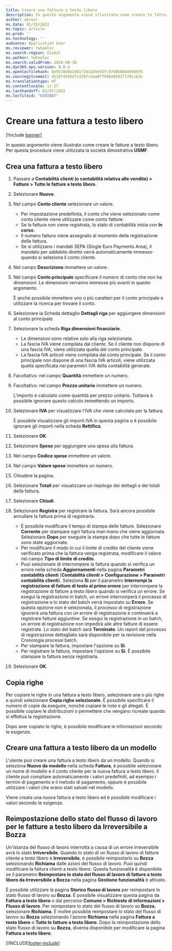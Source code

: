 ```yaml
---
title: Creare una fattura a testo libero
description: In questo argomento viene illustrato come creare le fatture a testo libero.
author: abruer
ms.date: 02/15/2022
ms.topic: article
ms.prod: ''
ms.technology: ''
audience: Application User
ms.reviewer: twheeloc
ms.search.region: Global
ms.author: twheeloc
ms.search.validFrom: 2018-08-30
ms.dyn365.ops.version: 8.0.4
ms.openlocfilehash: 6e9578d9b2d61f241ab5e92fc9740b88b80969f6
ms.sourcegitcommit: 411874545d7c326fc4aa877948a059371f0ccb3c
ms.translationtype: HT
ms.contentlocale: it-IT
ms.lasthandoff: 03/07/2022
ms.locfileid: "8392887"
---
```

# <a name="create-a-free-text-invoice"></a>Creare una fattura a testo libero

[!include [banner](../includes/banner.md)]

In questo argomento viene illustrato come creare le fatture a testo libero. Per questa procedura viene utilizzata la società dimostrativa **USMF**.

## <a name="create-a-free-text-invoice"></a>Crea una fattura a testo libero

1. Passare a **Contabilità clienti (o contabilità relativa alle vendite) \> Fatture \> Tutte le fatture a testo libero**.
2. Selezionare **Nuovo**.
3. Nel campo **Conto cliente** selezionare un valore.

    * Per impostazione predefinita, il conto che viene selezionato come conto cliente viene utilizzare come conto fatture.
    * Se la fattura non viene registrata, lo stato di contabilità inizia con **In corso**.
    * Il numero fattura viene assegnato al momento della registrazione della fattura.
    * Se si utilizzano i mandati SEPA (Single Euro Payments Area), il mandato per addebito diretto verrà automaticamente immesso quando si seleziona il conto cliente.

4. Nel campo **Descrizione** immettere un valore.
5. Nel campo **Conto principale** specificare il numero di conto che non ha dimensioni. Le dimensioni verranno immesse più avanti in questo argomento.

    È anche possibile immettere uno o più caratteri per il conto principale e utilizzare la ricerca per trovare il conto.

6. Selezionare la Scheda dettaglio **Dettagli riga** per aggiungere dimensioni al conto principale.
7. Selezionare la scheda **Riga dimensioni finanziarie**.

    * Le dimensioni sono relative solo alla riga selezionata.
    * La fascia IVA viene compilata dal cliente. Se il cliente non dispone di una fascia IVA, viene utilizzata quella del conto principale.
    * La fascia IVA articoli viene compilata dal conto principale. Se il conto principale non dispone di una fascia IVA articoli, viene utilizzata quella specificata nei parametri IVA della contabilità generale.

8. Facoltativo: nel campo **Quantità** immettere un numero.
9. Facoltativo: nel campo **Prezzo unitario** immettere un numero.

    L'importo è calcolato come quantità per prezzo unitario. Tuttavia è possibile ignorare questo calcolo immettendo un importo.

10. Selezionare **IVA** per visualizzare l'IVA che viene calcolata per la fattura.

    È possibile visualizzare gli importi IVA in questa pagina o è possibile ignorare gli importi nella scheda **Rettifica**.

11. Selezionare **OK**.
12. Selezionare **Spese** per aggiungere una spesa alla fattura.
13. Nel campo **Codice spese** immettere un valore.
14. Nel campo **Valore spese** immettere un numero.
15. Chiudere la pagina.
16. Selezionare **Totali** per visualizzare un riepilogo dei dettagli e dei totali della fattura.
17. Selezionare **Chiudi**.
18. Selezionare **Registra** per registrare la fattura. Sarà ancora possibile annullare la fattura prima di registrarla.

    * È possibile modificare il tempo di stampa delle fatture. Selezionare **Corrente** per stampare ogni fattura man mano che viene aggiornata. Selezionare **Dopo** per eseguire la stampa dopo che tutte le fatture sono state aggiornate.
    * Per modificare il modo in cui il limite di credito del cliente viene verificato prima che la fattura venga registrata, modificare il valore nel campo **Tipo di limite di credito**.
    * Puoi selezionare di interrompere la fattura quando si verifica un errore nella scheda **Aggiornamenti** nella pagina **Parametri contabilità clienti** (**Contabilità clienti > Configurazione > Parametri contabilità clienti**). Seleziona **Sì** per il parametro **Interrompi la registrazione di fatture di testo al primo errore** per interrompere la registrazione di fatture a testo libero quando si verifica un errore. Se esegui la registrazione in batch, un errore interromperà il processo di registrazione e lo stato del batch verrà impostato su **Errore**. Se questa opzione non è selezionata, il processo di registrazione ignorerà una fattura con un errore di registrazione e continuerà a registrare fatture aggiuntive. Se esegui la registrazione in un batch, un errore di registrazione non impedirà alle altre fatture di essere registrate. Lo stato del batch sarà **Terminato**. Un report del processo di registrazione dettagliato sarà disponibile per la revisione nella Cronologia processi batch.
    * Per stampare la fattura, impostare l'opzione su **Sì**.
    * Per registrare la fattura, impostare l'opzione su **Sì**. È possibile stampare la fattura senza registrarla.

19. Selezionare **OK**.

## <a name="copy-lines"></a>Copia righe
Per copiare le righe in una fattura a testo libero, selezionare una o più righe e quindi selezionare **Copia righe selezionate**. È possibile specificare il numero di copie da eseguire, nonché copiare le note e gli allegati. È possibile copiare le distribuzioni o permettere che vengano ricreate quando si effettua la registrazione.

Dopo aver copiato le righe, è possibile modificare le informazioni secondo le esigenze.

## <a name="create-a-free-text-invoice-from-a-template"></a>Creare una fattura a testo libero da un modello
L'utente può creare una fattura a testo libero da un modello. Quando si seleziona **Nuovo da modello** nella scheda **Fattura**, è possibile selezionare un nome di modello e il conto cliente per la nuova fattura a testo libero. Il cliente può compilare automaticamente i valori predefiniti, ad esempio i termini di pagamento e il metodo di pagamento, oppure è possibile utilizzare i valori che erano stati salvati nel modello.

Viene creata una nuova fattura a testo libero ed è possibile modificare i valori secondo le esigenze.

## <a name="resetting-the-workflow-status-for-free-text-invoices-from-unrecoverable-to-draft"></a>Reimpostazione dello stato del flusso di lavoro per le fatture a testo libero da Irreversibile a Bozza
Un'istanza del flusso di lavoro interrotta a causa di un errore irreversibile avrà lo stato **Irriversibile**. Quando lo stato di un flusso di lavoro di fatture cliente a testo libero è **Irreversibile**, è possibile reimpostarlo su **Bozza** selezionando **Richiama** dalle azioni del flusso di lavoro. Puoi quindi modificare la fattura clienti a testo libero. Questa funzionalità è disponibile se il parametro **Reimpostare lo stato del flusso di lavoro di fatture a testo libero da Irreversibile a Bozza** nella pagina **Gestione funzionalità** è attivato.

È possibile utilizzare la pagina **Storico flusso di lavoro** per reimpostare lo stato flusso di lavoro su **Bozza**. È possibile visualizzare questa pagina da **Fattura a testo libero** o dal percorso **Comune > Richieste di informazioni > Flusso di lavoro**. Per reimpostare lo stato del flusso di lavoro su **Bozza**, selezionare **Richiama**. È inoltre possibile reimpostare lo stato del flusso di lavoro su **Bozza** selezionando l'azione **Richiama** nella pagina **Fattura a testo libero** o **Tutte le fatture a testo libero**. Dopo la reimpostazione dello stato flusso di lavoro su **Bozza**, diventa disponibile per modificare la pagina **Fattura a testo libero**.



[!INCLUDE[footer-include](../../includes/footer-banner.md)]
